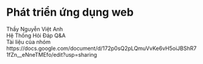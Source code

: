 <h1>Phát triển ứng dụng web</h1> 
Thầy Nguyễn Việt Anh
<br>
Hệ Thống Hỏi Đáp Q&A
<br>Tài liệu của nhóm </br>
https://docs.google.com/document/d/172p0sQ2pLQmuVvKe6vH5oiJBShR71fZn__eNneTMEfo/edit?usp=sharing
